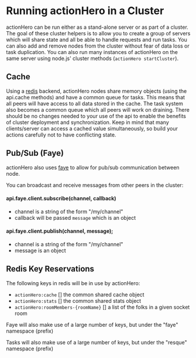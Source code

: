 # Running actionHero in a Cluster

actionHero can be run either as a stand-alone server or as part of a cluster.  The goal of these cluster helpers is to allow you to create a group of servers which will share state and all be able to handle requests and run tasks.  You can also add and remove nodes from the cluster without fear of data loss or task duplication.  You can also run many instances of actionHero on the same server using node.js' cluster methods (`actionHero startCluster`).

## Cache

Using a [redis](http://redis.io/) backend, actionHero nodes share memory objects (using the api.cache methods) and have a common queue for tasks. This means that all peers will have access to all data stored in the cache.  The task system also becomes a common queue which all peers will work on draining.  There should be no changes needed to your use of the api to enable the benefits of cluster deployment and synchronization.  Keep in mind that many clients/server can access a cached value simultaneously, so build your actions carefully not to have conflicting state.

## Pub/Sub (Faye)

actionHero also uses [faye](http://faye.jcoglan.com/) to allow for pub/sub communication between node.

You can broadcast and receive messages from other peers in the cluster:

#### api.faye.client.subscribe(channel, callback)
- channel is a string of the form "/my/channel"
- callback will be passed `message` which is an object

#### api.faye.client.publish(channel, message);
- channel is a string of the form "/my/channel"
- message is an object

## Redis Key Reservations

The following keys in redis will be in use by actionHero:

- `actionHero:cache` [] the common shared cache object
- `actionHero:stats` [] the common shared stats object
- `actionHero:roomMembers-{roomName}` [] a list of the folks in a given socket room

Faye will also make use of a large number of keys, but under the "faye" namespace (prefix)

Tasks will also make use of a large number of keys, but under the "resque" namespace (prefix)
